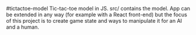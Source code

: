 #tictactoe-model
Tic-tac-toe model in JS. src/ contains the model. App can be extended in any way (for example with a React front-end) but the focus of this project is to create game state and ways to manipulate it for an AI and a human.
